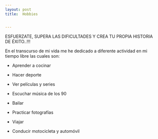 ```yaml
---
layout: post
title:  Hobbies


---
```


ESFUERZATE, SUPERA LAS DIFICULTADES Y CREA TU PROPIA HISTORIA DE ÉXITO..!!!

En el transcurso de mi vida me he dedicado a diferente actividad en mi tiempo libre las cuales son:

* Aprender a cocinar

* Hacer deporte

* Ver películas y series

* Escuchar música de los 90

* Bailar

* Practicar fotografías

* Viajar

* Conducir motocicleta y automóvil
